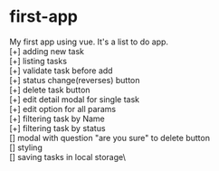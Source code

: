 # first-app
My first app using vue. It's a list to do app.\
[+] adding new task\
[+] listing tasks\
[+] validate task before add\
[+] status change(reverses) button\
[+] delete task button\
[+] edit detail modal for single task\
[+] edit option for all params\
[+] filtering task by Name\
[+] filtering task by status\
[] modal with question "are you sure" to delete button\
[] styling\
[] saving tasks in local storage\